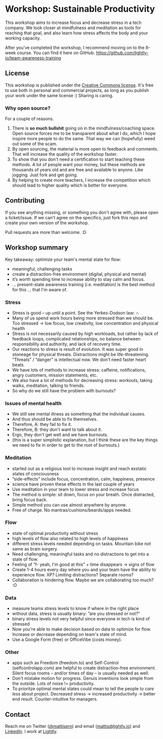 # Workshop: Sustainable Productivity
This workshop aims to increase focus and decrease stress in a tech company. We look closer at mindfulness and meditation as tools for reaching that goal, and also learn how stress affects the body and your working capacity.

After you've completed the workshop, I recommend moving on to the 8-week course. You can find it here on GitHub:
https://github.com/lightly-io/team-awareness-training

## License
This workshop is published under the [Creative Commons license](https://github.com/lightly-io/workshop-focused-and-fearless/blob/master/LICENSE). It's free to use both in personal and commercial projects, as long as you publish your work under the same license :) Sharing is caring.

### Why open source?
For a couple of reasons.

1. There is **so much bullshit** going on in the mindfulness/coaching space. Open source forces me to be transparent about what I do, which I hope inspire more people to do the same. That way we can (hopefully) weed out some of the scam.
2. By open sourcing, the material is more open to feedback and comments. That will increase the quality of the workshop faster.
3. To show that you don't need a certification to start teaching these methods. A lot of people want your money, but these methods are thousands of years old and are free and available to anyone. Like jogging. Just fork and get going.
4. By helping to create more teachers, I increase the competition which should lead to higher quality which is better for everyone. 

## Contributing
If you see anything missing, or something you don't agree with, please open a ticket/issue. If we can't agree on the specifics, just fork this repo and create your own version of the workshop.

Pull requests are more than welcome. :D

## Workshop summary
Key takeaway: optimize your team's mental state for flow:

- meaningful, challenging tasks
- create a distraction-free environment (digital, physical and mental)
- it’s worth spending time to increase ability to stay calm and focus.
- … present-state awareness training (i.e. meditation) is the best method for this ... that I'm aware of.

### Stress

- Stress is good – up until a point. See the Yerkes-Dodson law: ∩
- Many of us spend work hours being more stressed than we should be. Too stressed → low focus, low creativity, low concentration and physical health
- Stress is not necessarily caused by high workloads, but rather by lack of feedback loops, complicated relationships, no balance between responsibility and authority, and lack of recovery time.
- Our reactions to stress is result of evolution. It was super good in stoneage for physical threats. Distractions might be life-threatening. ”Threats” / ”danger” is intellectual now. We don't need faster heart beats.
- We have lots of methods to increase stress: caffeine, notifications, angry customers, mission statements, etc.
- We also have a lot of methods for decreasing stress: workouts, taking walks, meditation, talking to friends.
- So why do we still have the problem with burnouts?

### Issues of mental health
- We still see mental illness as something that the individual causes.
- And thus should be able to fix themselves.
- Therefore, A: they fail to fix it.
- Therefore, B: they don't want to talk about it.
- Ergo, they don't get well and we have burnouts.
- (this is a super simplistic explanation, but I think these are the key things we need to fix in order to get to the root of burnouts.)

### Meditation

- started out as a religious tool to increase insight and reach exstatic states of conciousness
- ”side-effects” include focus, concentration, calm, happiness, presence
- science have proven these effects in the last couple of years
- Use meditation in your team to lower stress and increase focus
- The method is simple: sit down, focus on your breath. Once distracted, bring focus back.
- Simple method you can use almost anywhere by anyone.
- Free of charge. No mantras/cushions/beards/apps needed.

### Flow

- state of optimal productivity without stress
- high levels of flow also related to high levels of happiness
- different stress levels needed depending on tasks. Mountain bike not same as brain surgery.
- Need challenging, meaningful tasks and no distractions to get into a state of flow.
- Feeling of ”f- yeah, I'm good at this” + time disappears → signs of flow
- Create 1-4 hours every day where you and your team have the ability to experience flow. XP? Limiting distractions? Separate rooms? 
- Collaboration is hindering flow. Maybe we are collaborating too much? :O

### Data

- measure teams stress levels to know if where in the right place
- without data, stress is usually binary: ”are you stressed or not?”
- binary stress levels not very helpful since everyone in tech is kind of stressed
- Now you're able to make decision based on data to optimize for flow. Increase or decrease depending on team's state of mind.
- Use a Google Form (free) or OfficeVibe (costs money).

### Other

- apps such as Freedom (freedom.to) and Self-Control (selfcontrolapp.com) are helpful to create distraction-free environment. Silent focus rooms – and/or times of day – is usually needed as well.
- Don't mistake motion for progress. Genuis inventions look simple from the outside. Lots of noise != productivity.
- To prioritze optimal mental states could mean to tell the people to *care less* about project. Decreased stress → increased productivity → better end result. Counter-intuitive for managers.

## Contact
Reach me on Twitter ([@mattisern](http://www.twitter.com/mattisern)) and email (mattis@lightly.io) and [LinkedIn](https://se.linkedin.com/in/mattiserngren). I work at [Lightly](http://www.lightly.io).
